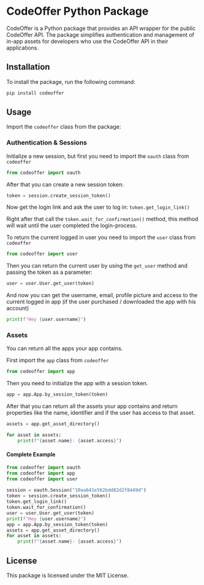 # CodeOffer Python Package

CodeOffer is a Python package that provides an API wrapper for the public CodeOffer API. The package simplifies authentication and management of in-app assets for developers who use the CodeOffer API in their applications.

## Installation

To install the package, run the following command:

```py
pip install codeoffer
``` 

## Usage

Import the `codeoffer` class from the package:

### Authentication & Sessions

Initialize a new session, but first you need to import the `oauth` class from `codeoffer`

```py
from codeoffer import oauth
```

After that you can create a new session token:

```py
token = session.create_session_token()
```

Now get the login link and ask the user to log in:
`token.get_login_link()`

Right after that call the `token.wait_for_confirmation()` method, this method will wait until the user completed the login-process.

To return the current logged in user you need to import the `user` class from `codeoffer`

```py
from codeoffer import user
```

Then you can return the current user by using the `get_user` method and passing the token as a parameter:

```py
user = user.User.get_user(token)
```

And now you can get the username, email, profile picture and access to the current logged in app (if the user purchased / downloaded the app with his account)

```py
print(f"Hey {user.username}")
```

### Assets

You can return all the apps your app contains.

First import the `app` class from `codeoffer`

```py
from codeoffer import app
```

Then you need to initialize the app with a session token.

```py
app = app.App.by_session_token(token)
```

After that you can return all the assets your app contains and return properties like the name, identifier and if the user has access to that asset.

```py
assets = app.get_asset_directory()
```
```py
for asset in assets:  
	print(f"{asset.name}: {asset.access}")
```

#### Complete Example
```py
from codeoffer import oauth  
from codeoffer import app  
from codeoffer import user  
      
session = oauth.Session("10aa641e562bdd82d2f8449d")  
token = session.create_session_token()  
token.get_login_link()  
token.wait_for_confirmation()  
user = user.User.get_user(token)  
print(f"Hey {user.username}")  
app = app.App.by_session_token(token)  
assets = app.get_asset_directory()  
for asset in assets:  
	print(f"{asset.name}: {asset.access}")
```

## License

This package is licensed under the MIT License.
